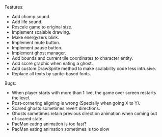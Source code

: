 Features:

- Add chomp sound.
- Add life sound.
- Rescale game to original size.
- Implement scalable drawing.
- Make energyzers blink.
- Implement mute button.
- Implement pause button.
- Implement ghost manager.
- Add bounds and current tile coordinates to character entity.
- Add score graphic when eating a ghost.
- Add custom DrawSprite method to make scalability code less intrusive.
- Replace all texts by sprite-based fonts.

Bugs:

- When player starts with more than 1 live, the game over screen restarts the level.
- Post-cornering aligning is wrong (Specially when going X to Y).
- Scared ghosts sometimes revert directions.
- Ghosts sometimes retain previous direction animation when coming out of scared state.
- PacMan eating animation is too fast?
- PacMan eating animation sometimes is too slow